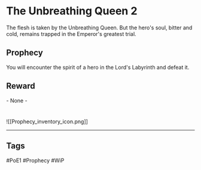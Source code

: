 # The Unbreathing Queen 2
The flesh is taken by the Unbreathing Queen. But the hero's soul, bitter and cold, remains trapped in the Emperor's greatest trial.
## Prophecy
You will encounter the spirit of a hero in the Lord's Labyrinth and defeat it.
## Reward
\- None -

#
![[Prophecy_inventory_icon.png]]

---
## Tags
#PoE1 
#Prophecy
#WiP 